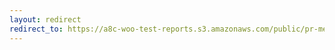 ```yaml
---
layout: redirect
redirect_to: https://a8c-woo-test-reports.s3.amazonaws.com/public/pr-merge/40335/e2e/index.html
---
```


